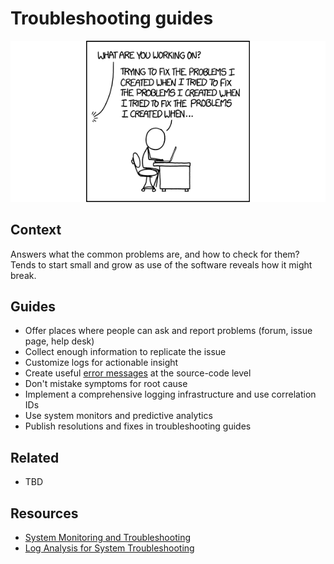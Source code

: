 # Troubleshooting guides

[![Fixing problems](img/fixing_problems.png)](https://xkcd.com/1739/)

## Context

Answers what the common problems are, and how to check for them? Tends to start small and grow as use of the software reveals how it might break.

## Guides

* Offer places where people can ask and report problems (forum, issue page, help desk)
* Collect enough information to replicate the issue
* Customize logs for actionable insight
* Create useful [error messages](error-messages.md) at the source-code level
* Don't mistake symptoms for root cause
* Implement a comprehensive logging infrastructure and use correlation IDs
* Use system monitors and predictive analytics
* Publish resolutions and fixes in troubleshooting guides

## Related

* TBD

## Resources

* [System Monitoring and Troubleshooting](https://www.rapid7.com/fundamentals/system-monitoring-and-troubleshooting/)
* [Log Analysis for System Troubleshooting](https://www.rapid7.com/blog/post/2017/03/10/log-analysis-for-system-troubleshooting/)